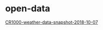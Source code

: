 # open-data

[CR1000-weather-data-snapshot-2018-10-07](https://hatuniversity-my.sharepoint.com/personal/yanal_kashou_htu_edu_jo/Documents/Forms/All.aspx?slrid=3f45969e%2D3026%2D7000%2Dc51f%2D367103140c4e&RootFolder=%2Fpersonal%2Fyanal%5Fkashou%5Fhtu%5Fedu%5Fjo%2FDocuments%2FCR1000%2Dweather%2Ddata&FolderCTID=0x012000EE0B8C20A3851E47AEED70B10762AB62)
